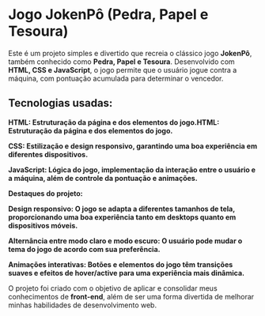 <h1>Jogo JokenPô (Pedra, Papel e Tesoura)</h1>

<p>Este é um projeto simples e divertido que recreia o clássico jogo <b>JokenPô</b>, também conhecido como <b>Pedra, Papel e Tesoura</b>. Desenvolvido com <b>HTML, CSS e JavaScript</b>, o jogo permite que o usuário jogue contra a máquina, com pontuação acumulada para determinar o vencedor.</p>

<h2>Tecnologias usadas:</h2>

<span><strong>HTML: Estruturação da página e dos elementos do jogo.HTML: Estruturação da página e dos elementos do jogo.

CSS: Estilização e design responsivo, garantindo uma boa experiência em diferentes dispositivos.

JavaScript: Lógica do jogo, implementação da interação entre o usuário e a máquina, além de controle da pontuação e animações.

Destaques do projeto:

Design responsivo: O jogo se adapta a diferentes tamanhos de tela, proporcionando uma boa experiência tanto em desktops quanto em dispositivos móveis.

Alternância entre modo claro e modo escuro: O usuário pode mudar o tema do jogo de acordo com sua preferência.

Animações interativas: Botões e elementos do jogo têm transições suaves e efeitos de hover/active para uma experiência mais dinâmica.</strong>

O projeto foi criado com o objetivo de aplicar e consolidar meus conhecimentos de <b>front-end</b>, além de ser uma forma divertida de melhorar minhas habilidades de desenvolvimento web.</span>

<img src:>

